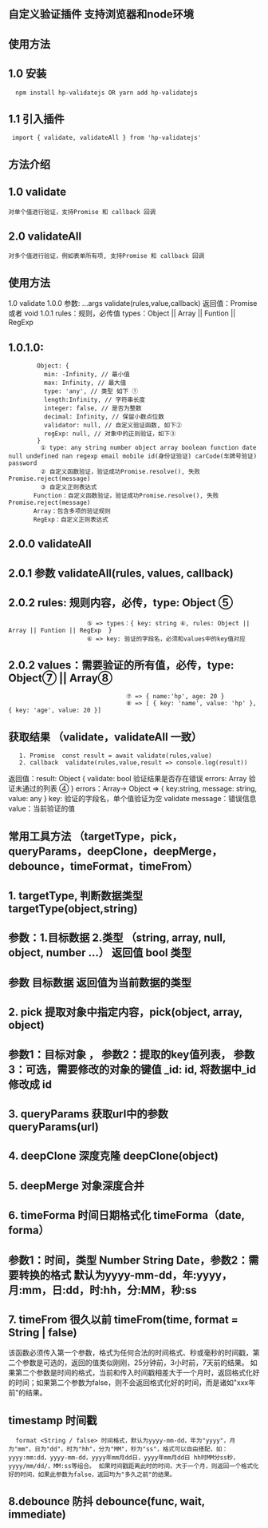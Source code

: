 ## 自定义验证插件 支持浏览器和node环境

## 使用方法
   ## 1.0 安装 
      npm install hp-validatejs OR yarn add hp-validatejs
   ## 1.1 引入插件
     import { validate, validateAll } from 'hp-validatejs'

## 方法介绍
   ## 1.0 validate
    对单个值进行验证，支持Promise 和 callback 回调
   ## 2.0 validateAll
    对多个值进行验证，例如表单所有项, 支持Promise 和 callback 回调

## 使用方法
   1.0 validate
   1.0.0 参数: ...args validate(rules,value,callback) 返回值：Promise 或者 void
   1.0.1 rules：规则，必传值 types：Object || Array || Funtion || RegExp 
  ## 1.0.1.0: 
            Object: { 
              min: -Infinity, // 最小值
              max: Infinity, // 最大值
              type: 'any', // 类型 如下 ①
              length:Infinity, // 字符串长度
              integer: false, // 是否为整数
              decimal: Infinity, // 保留小数点位数
              validator: null, // 自定义验证函数, 如下②
              regExp: null, // 对象中的正则验证，如下③
            }
             ① type: any string number object array boolean function date null undefined nan regexp email mobile id(身份证验证) carCode(车牌号验证) password
             ② 自定义函数验证，验证成功Promise.resolve(), 失败Promise.reject(message)
             ③ 自定义正则表达式
           Function：自定义函数验证，验证成功Promise.resolve(), 失败Promise.reject(message)
           Array：包含多项的验证规则
           RegExp：自定义正则表达式

  ## 2.0.0 validateAll
  ## 2.0.1 参数 validateAll(rules, values, callback)
  ## 2.0.2 rules: 规则内容，必传，type: Object ⑤
                          ⑤ => types：{ key: string ⑥, rules: Object || Array || Funtion || RegExp  }
                          ⑥ => key: 验证的字段名，必须和values中的key值对应
  ## 2.0.2 values：需要验证的所有值，必传，type: Object⑦ || Array⑧
                                     ⑦ => { name:'hp', age: 20 }
                                     ⑧ => [ { key: 'name', value: 'hp' }, { key: 'age', value: 20 }]

  ## 获取结果 （validate，validateAll 一致）
       1. Promise  const result = await validate(rules,value)
       2. callback  validate(rules,value,result => console.log(result))
   返回值：result: Object {
                     validate: bool 验证结果是否存在错误
                     errors: Array  验证未通过的列表 ④
                 }
                      errors：Array-> Object => { key:string, message: string, value: any }
                                                key: 验证的字段名，单个值验证为空 validate
                                                message：错误信息
                                                value：当前验证的值


## 常用工具方法 （targetType，pick，queryParams，deepClone，deepMerge，debounce，timeFormat，timeFrom）
## 1. targetType, 判断数据类型 targetType(object,string)
   ## 参数：1.目标数据  2.类型 （string, array, null, object, number ...） 返回值 bool 类型
   ## 参数  目标数据 返回值为当前数据的类型
## 2. pick 提取对象中指定内容，pick(object, array, object)
   ## 参数1：目标对象 ， 参数2：提取的key值列表， 参数3：可选，需要修改的对象的键值 _id: id, 将数据中_id 修改成 id
## 3. queryParams 获取url中的参数 queryParams(url)
## 4. deepClone 深度克隆 deepClone(object)
## 5. deepMerge 对象深度合并
## 6. timeForma 时间日期格式化 timeForma（date, forma）
   ## 参数1：时间，类型 Number String Date，参数2：需要转换的格式 默认为yyyy-mm-dd，年:yyyy，月:mm，日:dd，时:hh，分:MM，秒:ss
## 7. timeFrom 很久以前 timeFrom(time, format = String | false)
   该函数必须传入第一个参数，格式为任何合法的时间格式、秒或毫秒的时间戳，第二个参数是可选的，返回的值类似刚刚，25分钟前，3小时前，7天前的结果。 如果第二个参数是时间的格式，当前和传入时间戳相差大于一个月时，返回格式化好的时间；如果第二个参数为false，则不会返回格式化好的时间，而是诸如"xxx年前"的结果。
   ## timestamp <String> 时间戳
      format <String / false> 时间格式，默认为yyyy-mm-dd，年为"yyyy"，月为"mm"，日为"dd"，时为"hh"，分为"MM"，秒为"ss"，格式可以自由搭配，如： yyyy:mm:dd，yyyy-mm-dd，yyyy年mm月dd日，yyyy年mm月dd日 hh时MM分ss秒，yyyy/mm/dd/，MM:ss等组合。 如果时间戳距离此时的时间，大于一个月，则返回一个格式化好的时间，如果此参数为false，返回均为"多久之前"的结果。
## 8.debounce 防抖 debounce(func, wait, immediate)